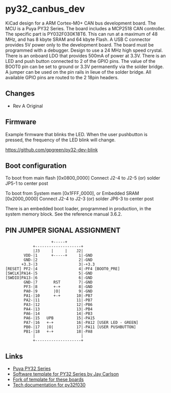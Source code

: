 # py32_canbus_dev

KiCad design for a ARM Cortex-M0+ CAN bus development board. The MCU
is a Puya PY32 Series. The board includes a MCP2518 CAN
controller. The specific part is PY032F030K18T6. This can run at a
maximum of 48 MHz, and has 8 kbyte SRAM and 64 kbyte Flash. A USB C
connector provides 5V power only to the development board. The board
must be programmed with a debugger. Design to use a 24 MHz high speed
crystal. There is an onboard LDO that provides 500mA of power at
3.3V. There is an LED and push button connected to 2 of the GPIO
pins. The value of the BOOT0 pin can be set to ground or 3.3V
permanently via the solder bridge. A jumper can be used on the pin
rails in lieue of the solder bridge. All available GPIO pins are
routed to the 2 18pin headers.

## Changes

- Rev A
  Original

## Firmware

Example firmware that blinks the LED. When the user pushbutton is pressed,
the frequency of the LED blink will change.

https://github.com/gpgreen/py32-dev-blink

## Boot configuration

To boot from main flash [0x0800_0000]
  Connect J2-4 to J2-5 (or) solder JP5-1 to center post

To boot from System mem [0x1FFF_0000], or Embedded SRAM [0x2000_0000]
  Connect J2-4 to J2-3 (or) solder JP6-3 to center post

There is an embedded boot loader, programmed in production, in the system memory
block. See the reference manual 3.6.2.

## PIN JUMPER SIGNAL ASSIGNMENT
```
                    +-----+
            +--------------------+
            |J3     |     |    J2|
        VDD-|1      +-----+     1|-GND
        GND-|2                  2|-GND
       +3.3-|3                  3|-+3.3
[RESET] PF2-|4                  4|-PF4 [BOOT0_PRE]
[SWCLK]PA14-|5                  5|-GND
[SWDIO]PA13-|6                  6|-GND
        GND-|7       RST        7|-GND
        PF3-|8       +-+        8|-GND
        PA0-|9       |O|        9|-GND
        PA1-|10      +-+       10|-PB7
        PA2-|11                11|-PB7
        PA3-|12                12|-PB6
        PA4-|13                13|-PB4
        PA6-|14                14|-PB3
        PA6-|15   UPB          15|-PA15
        PA7-|16   +-+          16|-PA12 [USER LED - GREEN]
        PB0-|17   |O|          17|-PA11 [USER PUSHBUTTON]
        PB1-|18   +-+          18|-PA8
            |                    |
            +--------------------+
```
## Links
- [Puya PY32 Series](https://www.puyasemi.com/cpzx3/info_271_aid_247_kid_246.html)
- [Software template for PY32 Series by Jay Carlson](https://github.com/jaydcarlson/py32-template)
- [Fork of template for these boards](https://github.com/gpgreen/py32-dev-blink)
- [Tech documentation for py32f030](https://www.puyasemi.com/uploadfiles/2022/11/PY-MCU%E8%B5%84%E6%96%99-20221117.rar)
